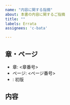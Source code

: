 ```yaml
---
name: "内容に関する指摘"
about: 本書の内容に関するご指摘
title: ""
labels: Errata
assignees: 'c-bata'

---
```


## 章・ページ

<!-- 
簡単な誤字の報告や議論の必要のない明らかな誤りについては、本書サポートページの問い合わせ欄からご連絡ください。
https://www.shoeisha.co.jp/book/detail/9784798153964
-->

* 章: <章番号>
* ページ: <ページ番号>
* : 初版

## 内容
